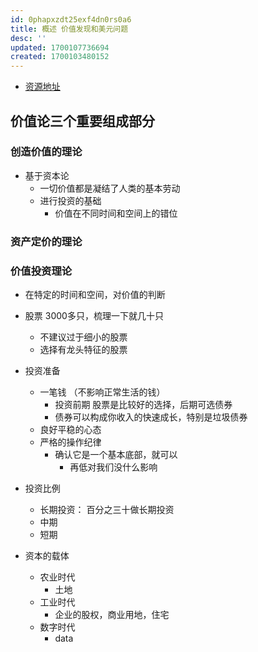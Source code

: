 ```yaml
---
id: 0phapxzdt25exf4dn0rs0a6
title: 概述 价值发现和美元问题
desc: ''
updated: 1700107736694
created: 1700103480152
---
```


- [资源地址](https://rabbit-hole.notion.site/ea7d3498cb244d9db8cb0d28a5f45ef0)

## 价值论三个重要组成部分

### 创造价值的理论
- 基于资本论
    - 一切价值都是凝结了人类的基本劳动
    - 进行投资的基础
        - 价值在不同时间和空间上的错位
### 资产定价的理论
### 价值投资理论
- 在特定的时间和空间，对价值的判断

- 股票 3000多只，梳理一下就几十只
    - 不建议过于细小的股票
    - 选择有龙头特征的股票

- 投资准备
    - 一笔钱 （不影响正常生活的钱）
        - 投资前期 股票是比较好的选择，后期可选债券
        - 债券可以构成你收入的快速成长，特别是垃圾债券
    - 良好平稳的心态
    - 严格的操作纪律
        - 确认它是一个基本底部，就可以
            - 再低对我们没什么影响

- 投资比例
    - 长期投资： 百分之三十做长期投资
    - 中期
    - 短期

- 资本的载体
    - 农业时代
        - 土地
    - 工业时代
        - 企业的股权，商业用地，住宅
    - 数字时代
        - data
    
